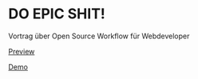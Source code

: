 DO EPIC SHIT!
=============

Vortrag über Open Source Workflow für Webdeveloper

[Preview](http://voku.github.io/DO-EPIC-SHIT/)

[Demo](https://github.com/voku/DO-EPIC-SHIT-Demo)
